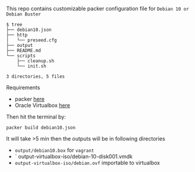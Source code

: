 This repo contains customizable packer configuration file for `Debian 10 or Debian Buster`



```
$ tree
├── debian10.json
├── http
│   └── preseed.cfg
├── output
├── README.md
└── scripts
    ├── cleanup.sh
    └── init.sh

3 directories, 5 files

```
Requirements
* packer [here](https://www.packer.io/)
* Oracle Virtualbox [here](https://www.virtualbox.org/)

Then hit the terminal by:
```
packer build debian10.json
```
It will take >5 min then the outputs will be in following directories
* `output/debian10.box` for `vagrant`
* ` output-virtualbox-iso/debian-10-disk001.vmdk
* ` output-virtualbox-iso/debian.ovf ` importable to virtualbox
